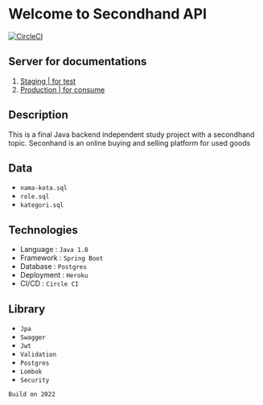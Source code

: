 # Welcome to Secondhand API
[![CircleCI](https://dl.circleci.com/status-badge/img/gh/NoraNekoIT/secondhand-api/tree/main.svg?style=svg&circle-token=8f9d44e8d150f505cc54aacdc9617cc90133cdc2)](https://dl.circleci.com/status-badge/redirect/gh/NoraNekoIT/secondhand-api/tree/main)
## Server for documentations
1. <a href="https://staging-fasthand-api.herokuapp.com/swagger-ui/index.html#/"> Staging | for test <a/>
2. <a href="https://production-fasthand-api.herokuapp.com/swagger-ui/index.html#/"> Production | for consume </a>

## Description 
This is a final Java backend independent study project with a secondhand topic.
Seconhand is an online buying and selling platform for used goods

## Data
- `nama-kota.sql`
- `role.sql`
- `kategori.sql`
## Technologies
- Language   : `Java 1.8`
- Framework  : `Spring Boot`
- Database   : `Postgres`
- Deployment : `Heroku`
- CI/CD      : `Circle CI`
## Library
- `Jpa`
- `Swagger`
- `Jwt`
- `Validation`
- `Postgres`
- `Lombok`
- `Security`

`Build on 2022` 
